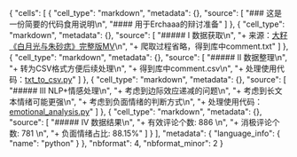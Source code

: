 {
 "cells": [
  {
   "cell_type": "markdown",
   "metadata": {},
   "source": [
    "### 这是一份简要的代码食用说明\n",
    "#### 用于Erchaaa的辩讨准备"
   ]
  },
  {
   "cell_type": "markdown",
   "metadata": {},
   "source": [
    "##### Ⅰ 数据获取\n",
    "+ 来源：[大籽《白月光与朱砂痣》完整版MV](https://www.bilibili.com/video/BV1uA411H7CR)\n",
    "+ 爬取过程省略，得到库中comment.txt"
   ]
  },
  {
   "cell_type": "markdown",
   "metadata": {},
   "source": [
    "##### Ⅱ 数据整理\n",
    "+ 转为CSV格式方便后续处理\n",
    "+ 得到库中comment.csv\n",
    "+ 处理使用代码：[txt_to_csv.py](txt_to_csv.py)"
   ]
  },
  {
   "cell_type": "markdown",
   "metadata": {},
   "source": [
    "##### Ⅲ NLP+情感处理\n",
    "+ 考虑到边际效应递减的问题\n",
    "+ 考虑到长文本情绪可能更强\n",
    "+ 考虑到负面情绪的判断方式\n",
    "+ 处理使用代码：[emotional_analysis.py](emotional_analysis.py)"
   ]
  },
  {
   "cell_type": "markdown",
   "metadata": {},
   "source": [
    "##### Ⅳ 数据结果\n",
    "+ 有效评论个数: 886  \n",
    "+ 消极评论个数: 781  \n",
    "+ 负面情绪占比: 88.15%"
   ]
  }
 ],
 "metadata": {
  "language_info": {
   "name": "python"
  }
 },
 "nbformat": 4,
 "nbformat_minor": 2
}
